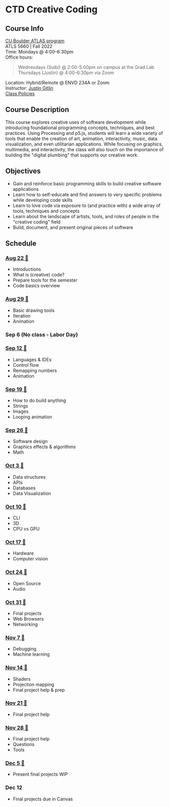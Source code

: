 # CTD Creative Coding

## Course Info

[CU Boulder ATLAS program](https://www.colorado.edu/atlas/academics/graduate/ms-technology-media-society) <br>
ATLS 5660 | Fall 2022 <br>
Time: Mondays @ 4:00–6:30pm <br>
Office hours: <br>
> Wednesdays (Suibi) @ 2:00-5:00pm on campus at the Grad Lab<br>
  Thursdays  (Justin) @ 4:00-6:30pm via Zoom<br>

Location: Hybrid/Remote @ ENVD 234A or Zoom<br>
Instructor: [Justin Gitlin](https://cacheflowe.com) <br>
[Class Policies](./docs/policies.md)

## Course Description

This course explores creative uses of software development while introducing foundational programming concepts, techniques, and best practices. Using Processing and p5.js, students will learn a wide variety of tools that enable the creation of art, animation, interactivity, music, data visualization, and even utilitarian applications. While focusing on graphics, multimedia, and interactivity, the class will also touch on the importance of building the "digital plumbing" that supports our creative work.

## Objectives

* Gain and reinforce basic programming skills to build creative software applications
* Learn how to self-educate and find answers to very specific problems while developing code skills
* Learn to love code via exposure to (and practice with) a wide array of tools, techniques and concepts
* Learn about the landscape of artists, tools, and roles of people in the "creative coding" field
* Build, document, and present original pieces of software

## Schedule

### [Aug 22 🔗](./classes/class-01.md)

* Introductions
* What is (creative) code?
* Prepare tools for the semester
* Code basics overview

### [Aug 29 🔗](./classes/class-02.md)

* Basic drawing tools
* Iteration
* Animation

### Sep 6 (No class - Labor Day)

### [Sep 12 🔗](./classes/class-03.md)

* Languages & IDEs
* Control flow
* Remapping numbers
* Animation

### [Sep 19 🔗](./classes/class-04.md)

* How to do build anything
* Strings
* Images
* Looping animation

### [Sep 26 🔗](./classes/class-05.md)

* Software design
* Graphics effects & algorithms
* Math

### [Oct 3 🔗](./classes/class-06.md)

* Data structures
* APIs
* Databases
* Data Visualization

### [Oct 10 🔗](./classes/class-07.md)

* CLI
* 3D
* CPU vs GPU

### [Oct 17 🔗](./classes/class-08.md)

* Hardware
* Computer vision

### [Oct 24 🔗](./classes/class-09.md)

* Open Source
* Audio

### [Oct 31 🔗](./classes/class-10.md)

* Final projects
* Web Browsers
* Networking

### [Nov 7 🔗](./classes/class-11.md)

* Debugging
* Machine learning

### [Nov 14 🔗](./classes/class-12.md)

* Shaders
* Projection mapping
* Final project help & prep

### [Nov 21 🔗](./classes/class-13.md)

* Final project help

### [Nov 28 🔗](./classes/class-14.md)

* Final project help
* Questions
* Tools

### [Dec 5 🔗](./classes/class-15.md)

* Present final projects WIP

### Dec 12

* Final projects due in Canvas
